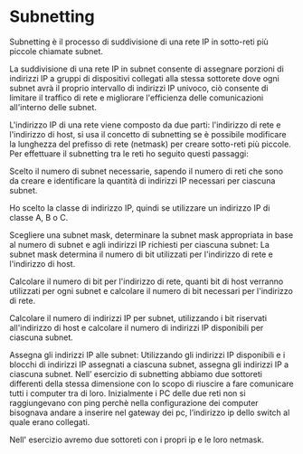 # Subnetting
Subnetting è il processo di suddivisione di una rete IP in sotto-reti più piccole chiamate subnet. 

La suddivisione di una rete IP in subnet consente di assegnare porzioni di indirizzi IP a gruppi di dispositivi collegati alla stessa sottorete dove ogni subnet avrà il proprio intervallo di indirizzi IP univoco, ciò consente di limitare il traffico di rete e migliorare l'efficienza delle comunicazioni all'interno delle subnet.

L'indirizzo IP di una rete viene composto da due parti: l'indirizzo di rete e l'indirizzo di host, si usa il concetto di subnetting se è possibile modificare la lunghezza del prefisso di rete (netmask) per creare sotto-reti più piccole.
Per effettuare il subnetting tra le reti ho seguito questi passaggi:

Scelto il numero di subnet necessarie, sapendo il numero di reti che sono da creare e identificare la quantità di indirizzi IP necessari per ciascuna subnet.

Ho scelto la classe di indirizzo IP, quindi se utilizzare un indirizzo IP di classe A, B o C.

Scegliere una subnet mask, determinare la subnet mask appropriata in base al numero di subnet e agli indirizzi IP richiesti per ciascuna subnet: La subnet mask determina il numero di bit utilizzati per l'indirizzo di rete e l'indirizzo di host.

Calcolare il numero di bit per l'indirizzo di rete, quanti bit di host verranno utilizzati per ogni subnet e calcolare il numero di bit necessari per l'indirizzo di rete.

Calcolare il numero di indirizzi IP per subnet, utilizzando i bit riservati all'indirizzo di host e calcolare il numero di indirizzi IP disponibili per ciascuna subnet.

Assegna gli indirizzi IP alle subnet: Utilizzando gli indirizzi IP disponibili e i blocchi di indirizzi IP assegnati a ciascuna subnet, assegna gli indirizzi IP a ciascuna subnet.
Nell’ esercizio di subnetting abbiamo due sottoreti differenti della stessa dimensione con lo scopo di riuscire a fare comunicare tutti i computer tra di loro.
Inizialmente i PC delle due reti non si raggiungevano con ping perchè nella configurazione dei computer bisognava andare a inserire nel gateway dei pc, l’indirizzo ip dello switch al quale erano collegati.

Nell' esercizio avremo due sottoreti con i propri ip e le loro netmask.

